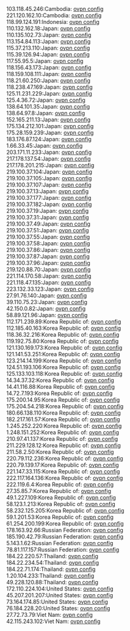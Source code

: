 103.118.45.246:Cambodia: [ovpn config](vpn/103_118_45_246.ovpn)  
221.120.162.10:Cambodia: [ovpn config](vpn/221_120_162_10.ovpn)  
118.99.124.191:Indonesia: [ovpn config](vpn/118_99_124_191.ovpn)  
110.132.162.18:Japan: [ovpn config](vpn/110_132_162_18.ovpn)  
110.135.102.73:Japan: [ovpn config](vpn/110_135_102_73.ovpn)  
113.154.84.113:Japan: [ovpn config](vpn/113_154_84_113.ovpn)  
115.37.213.110:Japan: [ovpn config](vpn/115_37_213_110.ovpn)  
115.39.126.94:Japan: [ovpn config](vpn/115_39_126_94.ovpn)  
117.55.95.5:Japan: [ovpn config](vpn/117_55_95_5.ovpn)  
118.156.43.173:Japan: [ovpn config](vpn/118_156_43_173.ovpn)  
118.159.108.111:Japan: [ovpn config](vpn/118_159_108_111.ovpn)  
118.21.60.250:Japan: [ovpn config](vpn/118_21_60_250.ovpn)  
118.238.47.169:Japan: [ovpn config](vpn/118_238_47_169.ovpn)  
125.11.231.229:Japan: [ovpn config](vpn/125_11_231_229.ovpn)  
125.4.36.72:Japan: [ovpn config](vpn/125_4_36_72.ovpn)  
138.64.101.35:Japan: [ovpn config](vpn/138_64_101_35.ovpn)  
138.64.97.8:Japan: [ovpn config](vpn/138_64_97_8.ovpn)  
152.165.211.13:Japan: [ovpn config](vpn/152_165_211_13.ovpn)  
175.134.212.101:Japan: [ovpn config](vpn/175_134_212_101.ovpn)  
175.28.159.239:Japan: [ovpn config](vpn/175_28_159_239.ovpn)  
183.176.87.124:Japan: [ovpn config](vpn/183_176_87_124.ovpn)  
1.66.33.45:Japan: [ovpn config](vpn/1_66_33_45.ovpn)  
203.171.11.233:Japan: [ovpn config](vpn/203_171_11_233.ovpn)  
217.178.137.54:Japan: [ovpn config](vpn/217_178_137_54.ovpn)  
217.178.201.215:Japan: [ovpn config](vpn/217_178_201_215.ovpn)  
219.100.37.104:Japan: [ovpn config](vpn/219_100_37_104.ovpn)  
219.100.37.105:Japan: [ovpn config](vpn/219_100_37_105.ovpn)  
219.100.37.107:Japan: [ovpn config](vpn/219_100_37_107.ovpn)  
219.100.37.13:Japan: [ovpn config](vpn/219_100_37_13.ovpn)  
219.100.37.177:Japan: [ovpn config](vpn/219_100_37_177.ovpn)  
219.100.37.182:Japan: [ovpn config](vpn/219_100_37_182.ovpn)  
219.100.37.19:Japan: [ovpn config](vpn/219_100_37_19.ovpn)  
219.100.37.31:Japan: [ovpn config](vpn/219_100_37_31.ovpn)  
219.100.37.49:Japan: [ovpn config](vpn/219_100_37_49.ovpn)  
219.100.37.51:Japan: [ovpn config](vpn/219_100_37_51.ovpn)  
219.100.37.55:Japan: [ovpn config](vpn/219_100_37_55.ovpn)  
219.100.37.58:Japan: [ovpn config](vpn/219_100_37_58.ovpn)  
219.100.37.86:Japan: [ovpn config](vpn/219_100_37_86.ovpn)  
219.100.37.87:Japan: [ovpn config](vpn/219_100_37_87.ovpn)  
219.100.37.96:Japan: [ovpn config](vpn/219_100_37_96.ovpn)  
219.120.88.70:Japan: [ovpn config](vpn/219_120_88_70.ovpn)  
221.114.170.58:Japan: [ovpn config](vpn/221_114_170_58.ovpn)  
221.118.47.135:Japan: [ovpn config](vpn/221_118_47_135.ovpn)  
223.132.33.123:Japan: [ovpn config](vpn/223_132_33_123.ovpn)  
27.91.76.140:Japan: [ovpn config](vpn/27_91_76_140.ovpn)  
39.110.75.23:Japan: [ovpn config](vpn/39_110_75_23.ovpn)  
42.150.0.82:Japan: [ovpn config](vpn/42_150_0_82.ovpn)  
58.89.121.96:Japan: [ovpn config](vpn/58_89_121_96.ovpn)  
112.171.239.89:Korea Republic of: [ovpn config](vpn/112_171_239_89.ovpn)  
112.185.40.163:Korea Republic of: [ovpn config](vpn/112_185_40_163.ovpn)  
118.36.32.216:Korea Republic of: [ovpn config](vpn/118_36_32_216.ovpn)  
119.192.75.80:Korea Republic of: [ovpn config](vpn/119_192_75_80.ovpn)  
121.130.169.173:Korea Republic of: [ovpn config](vpn/121_130_169_173.ovpn)  
121.141.53.251:Korea Republic of: [ovpn config](vpn/121_141_53_251.ovpn)  
123.214.14.199:Korea Republic of: [ovpn config](vpn/123_214_14_199.ovpn)  
124.51.193.106:Korea Republic of: [ovpn config](vpn/124_51_193_106.ovpn)  
125.133.103.118:Korea Republic of: [ovpn config](vpn/125_133_103_118.ovpn)  
14.34.37.32:Korea Republic of: [ovpn config](vpn/14_34_37_32.ovpn)  
14.41.116.88:Korea Republic of: [ovpn config](vpn/14_41_116_88.ovpn)  
14.72.7.193:Korea Republic of: [ovpn config](vpn/14_72_7_193.ovpn)  
175.200.14.95:Korea Republic of: [ovpn config](vpn/175_200_14_95.ovpn)  
175.204.54.218:Korea Republic of: [ovpn config](vpn/175_204_54_218.ovpn)  
180.66.138.110:Korea Republic of: [ovpn config](vpn/180_66_138_110.ovpn)  
182.217.161.57:Korea Republic of: [ovpn config](vpn/182_217_161_57.ovpn)  
1.245.252.220:Korea Republic of: [ovpn config](vpn/1_245_252_220.ovpn)  
1.248.151.252:Korea Republic of: [ovpn config](vpn/1_248_151_252.ovpn)  
210.97.41.137:Korea Republic of: [ovpn config](vpn/210_97_41_137.ovpn)  
211.229.128.12:Korea Republic of: [ovpn config](vpn/211_229_128_12.ovpn)  
211.58.2.50:Korea Republic of: [ovpn config](vpn/211_58_2_50.ovpn)  
220.79.112.236:Korea Republic of: [ovpn config](vpn/220_79_112_236.ovpn)  
220.79.139.17:Korea Republic of: [ovpn config](vpn/220_79_139_17.ovpn)  
221.147.33.115:Korea Republic of: [ovpn config](vpn/221_147_33_115.ovpn)  
222.117.164.136:Korea Republic of: [ovpn config](vpn/222_117_164_136.ovpn)  
222.119.6.4:Korea Republic of: [ovpn config](vpn/222_119_6_4.ovpn)  
27.35.85.7:Korea Republic of: [ovpn config](vpn/27_35_85_7.ovpn)  
49.1.227.109:Korea Republic of: [ovpn config](vpn/49_1_227_109.ovpn)  
58.123.1.213:Korea Republic of: [ovpn config](vpn/58_123_1_213.ovpn)  
58.232.125.205:Korea Republic of: [ovpn config](vpn/58_232_125_205.ovpn)  
59.1.201.53:Korea Republic of: [ovpn config](vpn/59_1_201_53.ovpn)  
61.254.200.199:Korea Republic of: [ovpn config](vpn/61_254_200_199.ovpn)  
178.163.92.66:Russian Federation: [ovpn config](vpn/178_163_92_66.ovpn)  
185.190.42.79:Russian Federation: [ovpn config](vpn/185_190_42_79.ovpn)  
5.143.1.62:Russian Federation: [ovpn config](vpn/5_143_1_62.ovpn)  
78.81.117.157:Russian Federation: [ovpn config](vpn/78_81_117_157.ovpn)  
184.22.220.57:Thailand: [ovpn config](vpn/184_22_220_57.ovpn)  
184.22.234.54:Thailand: [ovpn config](vpn/184_22_234_54.ovpn)  
184.22.71.174:Thailand: [ovpn config](vpn/184_22_71_174.ovpn)  
1.20.104.233:Thailand: [ovpn config](vpn/1_20_104_233.ovpn)  
49.228.120.88:Thailand: [ovpn config](vpn/49_228_120_88.ovpn)  
172.110.224.104:United States: [ovpn config](vpn/172_110_224_104.ovpn)  
45.207.201.207:United States: [ovpn config](vpn/45_207_201_207.ovpn)  
73.164.174.85:United States: [ovpn config](vpn/73_164_174_85.ovpn)  
76.184.228.20:United States: [ovpn config](vpn/76_184_228_20.ovpn)  
27.72.73.79:Viet Nam: [ovpn config](vpn/27_72_73_79.ovpn)  
42.115.243.102:Viet Nam: [ovpn config](vpn/42_115_243_102.ovpn)  
